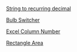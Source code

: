 [String to recurring decimal](https://leetcode.com/problems/fraction-to-recurring-decimal/)

[Bulb Switcher](https://leetcode.com/problems/bulb-switcher/)

[Excel Column Number](https://leetcode.com/problems/excel-sheet-column-number/)

[Rectangle Area](https://leetcode.com/problems/rectangle-area/)